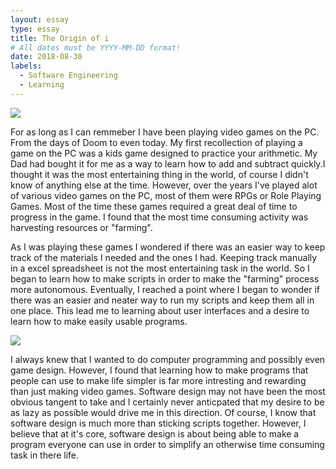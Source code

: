 ```yaml
---
layout: essay
type: essay
title: The Origin of i
# All dates must be YYYY-MM-DD format!
date: 2018-08-30
labels:
  - Software Engineering
  - Learning
---
```


<img class="ui tiny left circular floated image" src="../images/typing.jpeg">

For as long as I can remmeber I have been playing video games on the PC. From the days of Doom to even today. My first recollection of playing a game on the PC was a kids game designed to practice your arithmetic. My Dad had bought it for me as a way to learn how to add and subtract quickly.I thought it was the most entertaining thing in the world, of course I didn't know of anything else at the time. However, over the years I've played alot of various video games on the PC, most of them were RPGs or Role Playing Games. Most of the time these games required a great deal of time to progress in the game. I found that the most time consuming activity was harvesting resources or "farming". 

As I was playing these games I wondered if there was an easier way to keep track of the materials I needed and the ones I had. Keeping track manually in a excel spreadsheet is not the most entertaining task in the world. So I began to learn how to make scripts in order to make the "farming" process more autonomous. Eventually, I reached a point where I began to wonder if there was an easier and neater way to run my scripts and keep them all in one place. This lead me to learning about user interfaces and a desire to learn how to make easily usable programs.

<img class="ui tiny left circular floated image" src="../images/design.jpeg">

I always knew that I wanted to do computer programming and possibly even game design. However, I found that learning how to make programs that people can use to make life simpler is far more intresting and rewarding than just making video games. Software design may not have been the most obvious tangent to take and I certainly never anticpated that my desire to be as lazy as possible would drive me in this direction. Of course, I know that software design is much more than sticking scripts together. However, I believe that at it's core, software design is about being able to make a program everyone can use in order to simplify an otherwise time consuming task in there life.

